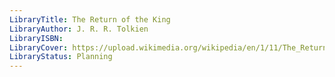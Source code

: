 ```yaml
---
LibraryTitle: The Return of the King
LibraryAuthor: J. R. R. Tolkien
LibraryISBN: 
LibraryCover: https://upload.wikimedia.org/wikipedia/en/1/11/The_Return_of_the_King_cover.gif
LibraryStatus: Planning
---
```

